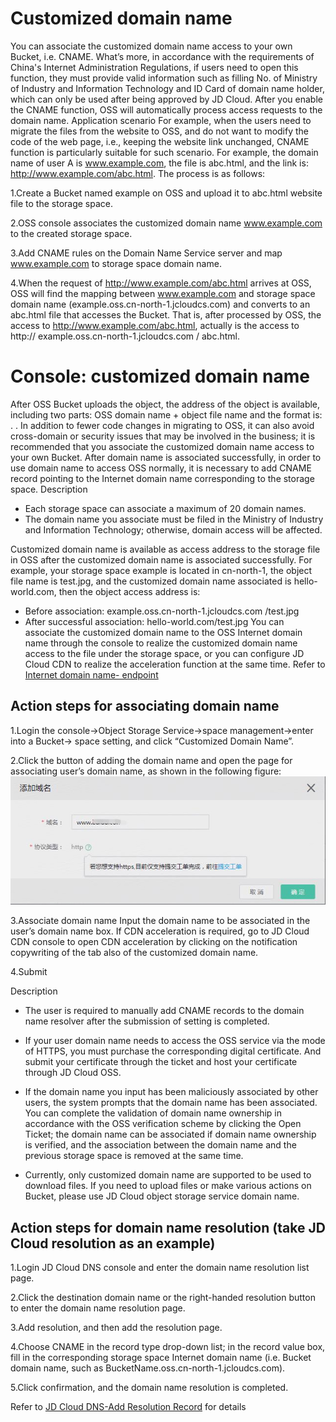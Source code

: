 # Customized domain name

You can associate the customized domain name access to your own Bucket, i.e. CNAME. What’s more, in accordance with the requirements of China's Internet Administration Regulations, if users need to open this function, they must provide valid information such as filling No. of Ministry of Industry and Information Technology and ID Card of domain name holder, which can only be used after being approved by JD Cloud. After you enable the CNAME function, OSS will automatically process access requests to the domain name. 
Application scenario
For example, when the users need to migrate the files from the website to OSS, and do not want to modify the code of the web page, i.e., keeping the website link unchanged, CNAME function is particularly suitable for such scenario.
For example, the domain name of user A is www.example.com, the file is abc.html, and the link is: http://www.example.com/abc.html.
The process is as follows:

 1.Create a Bucket named example on OSS and upload it to abc.html website file to the storage space.
 
 2.OSS console associates the customized domain name www.example.com to the created storage space.
 
 3.Add CNAME rules on the Domain Name Service server and map www.example.com to storage space domain name.
 
 4.When the request of http://www.example.com/abc.html arrives at OSS, OSS will find the mapping between www.example.com and storage space domain name (example.oss.cn-north-1.jcloudcs.com) and converts to an abc.html file that accesses the Bucket. That is, after processed by OSS, the access to http://www.example.com/abc.html, actually is the access to http:// example.oss.cn-north-1.jcloudcs.com / abc.html.
# Console: customized domain name 
After OSS Bucket uploads the object, the address of the object is available, including two parts: OSS domain name + object file name and the format is: <BucketName>. <Endpoint>. In addition to fewer code changes in migrating to OSS, it can also avoid cross-domain or security issues that may be involved in the business; it is recommended that you associate the customized domain name access to your own Bucket. After domain name is associated successfully, in order to use domain name to access OSS normally, it is necessary to add CNAME record pointing to the Internet domain name corresponding to the storage space.
 Description
+ Each storage space can associate a maximum of 20 domain names.
+ The domain name you associate must be filed in the Ministry of Industry and Information Technology; otherwise, domain access will be affected.

Customized domain name is available as access address to the storage file in OSS after the customized domain name is associated successfully. For example, your storage space example is located in cn-north-1, the object file name is test.jpg, and the customized domain name associated is hello-world.com, then the object access address is:

+ Before association: example.oss.cn-north-1.jcloudcs.com /test.jpg
+ After successful association: hello-world.com/test.jpg
  You can associate the customized domain name to the OSS Internet domain name through the console to realize the customized domain name access to the file under the storage space, or you can configure JD Cloud CDN to realize the acceleration function at the same time. Refer to [Internet domain name- endpoint ](../../API-Reference-S3-Compatible/Regions-And-Endpoints.md)

## Action steps for associating domain name
1.Login the console->Object Storage Service->space management->enter into a Bucket-> space setting, and click “Customized Domain Name”.

2.Click the button of adding the domain name and open the page for associating user’s domain name, as shown in the following figure:
![图片](https://github.com/jdcloudcom/cn/blob/edit/image/Object-Storage-Service/TimLine%E5%9B%BE%E7%89%8720180731191346.jpg)
 
3.Associate domain name
    Input the domain name to be associated in the user’s domain name box.
    If CDN acceleration is required, go to JD Cloud CDN console to open CDN acceleration by clicking on the notification copywriting of the tab also of the customized domain name.

4.Submit

Description

+ The user is required to manually add CNAME records to the domain name resolver after the submission of setting is completed.

+ If your user domain name needs to access the OSS service via the mode of HTTPS, you must purchase the corresponding digital certificate. And submit your certificate through the ticket and host your certificate through JD Cloud OSS.

+ If the domain name you input has been maliciously associated by other users, the system prompts that the domain name has been associated. You can complete the validation of domain name ownership in accordance with the OSS verification scheme by clicking the Open Ticket; the domain name can be associated if domain name ownership is verified, and the association between the domain name and the previous storage space is removed at the same time.

+ Currently, only customized domain name are supported to be used to download files. If you need to upload files or make various actions on Bucket, please use JD Cloud object storage service domain name.

## Action steps for domain name resolution (take JD Cloud resolution as an example)
1.Login JD Cloud DNS console and enter the domain name resolution list page.

2.Click the destination domain name or the right-handed resolution button to enter the domain name resolution page.

3.Add resolution, and then add the resolution page.

4.Choose CNAME in the record type drop-down list; in the record value box, fill in the corresponding storage space Internet domain name (i.e. Bucket domain name, such as BucketName.oss.cn-north-1.jcloudcs.com).

5.Click confirmation, and the domain name resolution is completed.

Refer to [JD Cloud DNS-Add Resolution Record](../../../../Domain-Name-and-Website/JD-Cloud-DNS/Introduction/What-Is-DNS.md) for details

